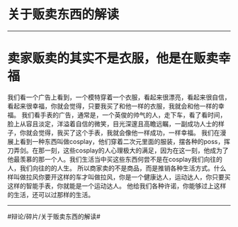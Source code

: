 # 关于贩卖东西的解读
- - - -
# 卖家贩卖的其实不是衣服，他是在贩卖幸福
我们看一个广告上看到，一个模特穿着一个衣服，看起来很漂亮，看起来很自信，看起来很幸福，你就会觉得，只要我买了和他一样的衣服，我就会和他一样的幸福。
我们看手表的广告，通常是，一个英俊的帅气的人，走下车，看了看时间，脸上从容且淡定，洋溢着自信的微笑，目光深邃且高瞻远瞩，一副成功人士的样子，你就会觉得，我买了这个手表，我就会像他一样成功，一样幸福。
我们在漫展上看到一种东西叫做cosplay，他们穿着二次元里面的服装，摆各种的poss，挥刀弄剑。在那一刻，这些cosplay的人心理极大的满足，因为在这一刻，他成为了他最羡慕的那一个人。我们生活当中买这些东西何尝不是在cosplay我们向往的人，我们向往的的人生。
所以商家卖的不是商品，而是推销各种生活方式。什么样叫做拉风你要开这样的车才叫做拉风，你是一个健康达人，运动达人，你只要买这样的智能手表，你就能是一个运动达人。
他给我们各种许诺，你能够过上这样的生活，还可以过那样的生活。
- - - -

#辩论/碎片/关于贩卖东西的解读#